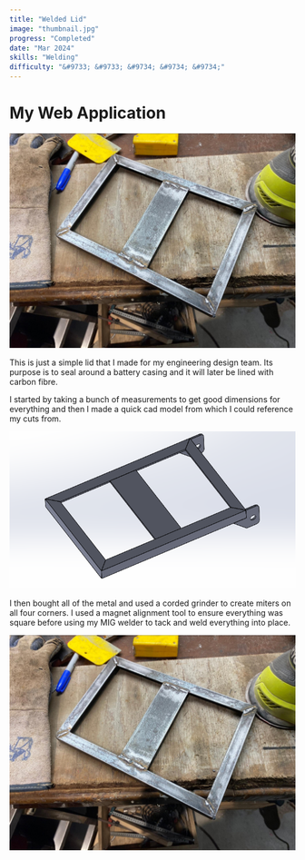 ```yaml
---
title: "Welded Lid"
image: "thumbnail.jpg"
progress: "Completed"
date: "Mar 2024"
skills: "Welding"
difficulty: "&#9733; &#9733; &#9734; &#9734; &#9734;"
---
```


# My Web Application

![Alt text](image1.jpg)

This is just a simple lid that I made for my engineering design team. Its purpose is to seal around a battery casing and it will later be lined with carbon fibre.

I started by taking a bunch of measurements to get good dimensions for everything and then I made a quick cad model from which I could reference my cuts from.

![Alt text](image2.png)

I then bought all of the metal and used a corded grinder to create miters on all four corners. I used a magnet alignment tool to ensure everything was square before using my MIG welder to tack and weld everything into place.

![Alt text](image1.jpg)